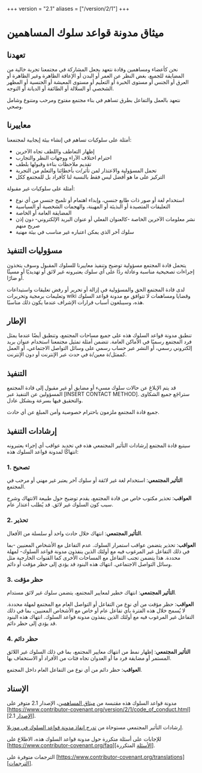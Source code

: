 +++
version = "2.1"
aliases = ["/version/2/1"]
+++

# ميثاق مدونة قواعد سلوك المساهمين

## تعهدنا

نحن كأعضاء ومساهمين وقادة نتعهد بجعل المشاركة في مجتمعنا تجربة خالية من المضايقة للجميع، بغض النظر عن العمر أو البدن أو الإعاقة الظاهرة وغير الظاهرة أو العرق أو الجنس أو مستوى الخبرة أو التعليم أو مستوى المعيشة أو الجنسية أو المظهر الشخصي أو السلالة أو الطائفة أو الديانة أو التوجه.

نتعهد بالعمل والتفاعل بطرق تساهم في بناء مجتمع مفتوح ومرحب ومتنوع وشامل وصحي.

## معاييرنا

أمثلة على سلوكيات تساهم في إنشاء بيئة إيجابية لمجتمعنا:

* إظهار التعاطف واللطف تجاه الآخرين
* احترام اختلاف الآراء ووجهات النظر والتجارب
* تقديم ملاحظات بناءة وقبولها بلطف
* تحمل المسؤولية والاعتذار لمن تأثر/ت بأخطائنا والتعلم من التجربة
* التركيز على ما هو أفضل ليس فقط بالنسبة لنا كأفراد بل للمجتمع ككل

أمثلة على سلوكيات غير مقبولة:

* استخدام لغة أو صور ذات طابع جنسي، وإبداء اهتمام أو تلميح جنسي من أي نوع
* التعليقات المتصيدة أو البذيئة أو المهينة، والهجمات الشخصية أو السياسية
* المضايقة العامة أو الخاصة
* نشر معلومات الآخرين الخاصة -كالعنوان الفعلي أو عنوان البريد الإلكتروني- دون إذن صريح منهم
* سلوك آخر الذي يمكن اعتباره غير مناسب في بيئة مهنية

## مسؤوليات التنفيذ

يتحمل قادة المجتمع مسؤولية توضيح وتنفيذ معاييرنا للسلوك المقبول وسوف يتخذون إجراءات تصحيحية مناسبة وعادلة ردًا على أي سلوك يعتبرونه غير لائق أو تهديديًا  أو مسيئًا أو ضارًا.

لدى قادة المجتمع الحق والمسؤولية في إزالة أو تحرير أو رفض تعليقات واستيداعات وتعليمات برمجية وتحريرات wiki وقضايا ومساهمات لا تتوافق مع مدونة قواعد السلوك هذه، وسيبلغون أسباب قرارات الإشراف عندما يكون ذلك مناسبًا.

## الإطار

تنطبق مدونة قواعد السلوك هذه على جميع مساحات المجتمع، وتنطبق أيضًا عندما يمثل فرد المجتمع رسميًا في الأماكن العامة.
تتضمن أمثلة تمثيل مجتمعنا استخدام عنوان بريد إلكتروني رسمي، أو النشر عبر حساب رسمي على وسائل التواصل الاجتماعي، أو العمل كممثل/ة معين/ة في حدث عبر الإنترنت أو دون الإنترنت.

## التنفيذ

قد يتم الإبلاغ عن حالات سلوك مسيء أو مضايق أو غير مقبول إلى قادة المجتمع المسؤولين عن التنفيذ عبر [INSERT CONTACT METHOD].
ستراجَع جميع الشكاوى والتحقيق فيها بسرعة وبشكل عادل.

جميع قادة المجتمع ملزمون باحترام خصوصية وأمن المبلغ عن أي حادث.

## إرشادات التنفيذ

سيتبع قادة المجتمع إرشادات التأثير المجتمعي هذه في تحديد عواقب أي إجراء يعتبرونه انتهاكًا لمدونة قواعد السلوك هذه:

### 1. تصحيح

**التأثير المجتمعي**: استخدام لغة غير لائقة أو سلوك آخر يعتبر غير مهني أو مرحب في المجتمع.

**العواقب**: تحذير مكتوب خاص من قادة المجتمع، يقدم توضيح حول طبيعة الانتهاك وشرح سبب كون السلوك غير لائق. قد يُطلب اعتذار عام.

### 2. تحذير

**التأثير المجتمعي**: انتهاك خلال حادث واحد أو سلسلة من الأفعال.

**العواقب**: تحذير يتضمن عواقب استمرار السلوك. عدم التفاعل مع الأشخاص المعنيين -بما في ذلك التفاعل غير المرغوب فيه مع أولئك الذين ينفذون مدونة قواعد السلوك- لمهلة محددة. هذا يتضمن تجنب التفاعل مع المساحات الأخرى كما القنوات الخارجية مثل وسائل التواصل الاجتماعي. انتهاك هذه البنود قد يؤدي إلى حظر مؤقت أو دائم.

### 3. حظر مؤقت

**التأثير المجتمعي**: انتهاك خطير لمعايير المجتمع، يتضمن سلوك غير لائق مستدام.

**العواقب**: حظر مؤقت من أي نوع من التفاعل أو التواصل العام مع المجتمع لمهلة محددة. لا يُسمح خلال هذه الفترة بأي تفاعل عام أو خاص مع الأشخاص المعنيين، بما في ذلك التفاعل غير المرغوب فيه مع أولئك الذين ينفذون مدونة قواعد السلوك. انتهاك هذه البنود قد يؤدي إلى حظر دائم.

### 4. حظر دائم

**التأثير المجتمعي**: إظهار نمط من انتهاك معايير المجتمع، بما في ذلك السلوك غير اللائق المستمر أو مضايقة فرد ما أو العدوان تجاه فئات من الأفراد أو الاستخفاف بها.

**العواقب**: حظر دائم من أي نوع من التفاعل العام داخل المجتمع.

## الإسناد

مدونة قواعد السلوك هذه مقتبسة من [ميثاق المساهمين][الصفحة الرئيسة]، الإصدار 2.1 متوفر على
[https://www.contributor-covenant.org/version/2/1/code_of_conduct.html][الإصدار 2.1].

إرشادات التأثير المجتمعي مستوحاة من 
[تدرج إنفاذ مدونة قواعد السلوك في موزيلا][مدونة قواعد سلوك موزيلا].

للإجابات على أسئلة متكررة حول مدونة قواعد السلوك هذه، الاطلاع على 
[https://www.contributor-covenant.org/faq][الأسئلة المتكررة].

الترجمات متوفرة على 
[https://www.contributor-covenant.org/translations][الترجمات].

[الصفحة الرئيسة]: https://www.contributor-covenant.org
[الإصدار 2.1]: https://www.contributor-covenant.org/version/2/1/code_of_conduct.html
[مدونة قواعد سلوك موزيلا]: https://github.com/mozilla/diversity
[الأسئلة المتكررة]: https://www.contributor-covenant.org/faq
[الترجمات]: https://www.contributor-covenant.org/translations
